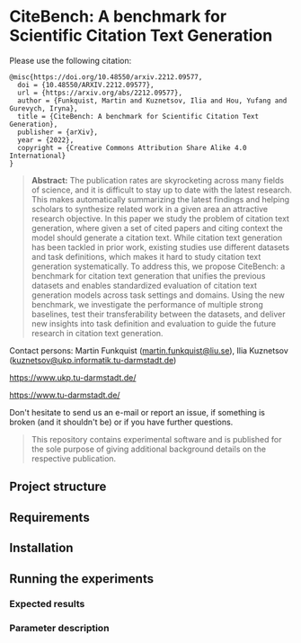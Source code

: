# CiteBench: A benchmark for Scientific Citation Text Generation



Please use the following citation:

```
@misc{https://doi.org/10.48550/arxiv.2212.09577,
  doi = {10.48550/ARXIV.2212.09577},
  url = {https://arxiv.org/abs/2212.09577},
  author = {Funkquist, Martin and Kuznetsov, Ilia and Hou, Yufang and Gurevych, Iryna},
  title = {CiteBench: A benchmark for Scientific Citation Text Generation},
  publisher = {arXiv},
  year = {2022},  
  copyright = {Creative Commons Attribution Share Alike 4.0 International}
}
```

> **Abstract:** The publication rates are skyrocketing across many fields of science, and it is difficult to stay up to date with the latest research. This makes automatically summarizing the latest findings and helping scholars to synthesize related work in a given area an attractive research objective. In this paper we study the problem of citation text generation, where given a set of cited papers and citing context the model should generate a citation text. While citation text generation has been tackled in prior work, existing studies use different datasets and task definitions, which makes it hard to study citation text generation systematically. To address this, we propose CiteBench: a benchmark for citation text generation that unifies the previous datasets and enables standardized evaluation of citation text generation models across task settings and domains. Using the new benchmark, we investigate the performance of multiple strong baselines, test their transferability between the datasets, and deliver new insights into task definition and evaluation to guide the future research in citation text generation.

Contact persons: Martin Funkquist (martin.funkquist@liu.se), Ilia Kuznetsov (kuznetsov@ukp.informatik.tu-darmstadt.de)

https://www.ukp.tu-darmstadt.de/

https://www.tu-darmstadt.de/

Don't hesitate to send us an e-mail or report an issue, if something is broken (and it shouldn't be) or if you have further questions.

> This repository contains experimental software and is published for the sole purpose of giving additional background details on the respective publication. 

## Project structure


## Requirements


## Installation

## Running the experiments

### Expected results

### Parameter description


